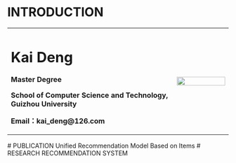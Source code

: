 # INTRODUCTION
<table border="0">
  <tr>
    <td width="75%">
      <h1>Kai Deng</h1>
      <p><b>Master Degree</b></p>
      <p><b>School of Computer Science and Technology, Guizhou University</b></p>
      <p><b>Email：kai_deng@126.com</b></p>
    </td>
    <td width="25%">
      <img src="/02.jpg" width="100%">      
    </td>
  </tr>
</table>
# PUBLICATION
Unified Recommendation Model Based on Items
# RESEARCH
RECOMMENDATION SYSTEM
